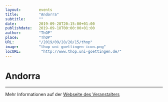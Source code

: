 ```yaml
---
layout:        events
title:         "Andorra"
subtitle:      ""
date:          2019-09-28T20:15:00+01:00
publishdate:   2019-09-18T00:00:00+01:00
author:        "ThOP"
place:         "ThOP"
URL:           "/2019/09/28/20/15/thop"
image:         "thop-uni-goettingen-icon.png"
locURL:         "http://www.thop.uni-goettingen.de/"
---
```


Andorra
===========


-----------



Mehr Informationen auf der [Webseite des Veranstalters](http://www.thop.uni-goettingen.de/)
